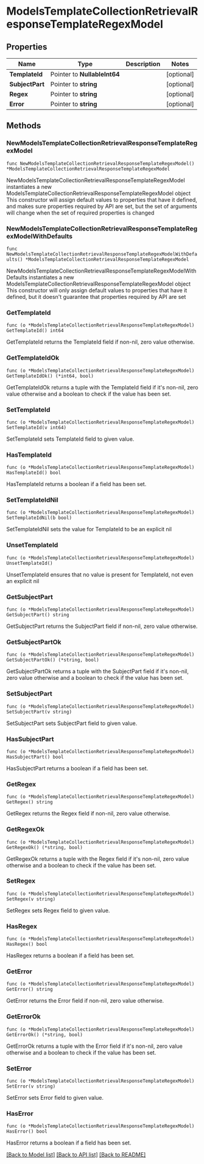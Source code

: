 # ModelsTemplateCollectionRetrievalResponseTemplateRegexModel

## Properties

Name | Type | Description | Notes
------------ | ------------- | ------------- | -------------
**TemplateId** | Pointer to **NullableInt64** |  | [optional] 
**SubjectPart** | Pointer to **string** |  | [optional] 
**Regex** | Pointer to **string** |  | [optional] 
**Error** | Pointer to **string** |  | [optional] 

## Methods

### NewModelsTemplateCollectionRetrievalResponseTemplateRegexModel

`func NewModelsTemplateCollectionRetrievalResponseTemplateRegexModel() *ModelsTemplateCollectionRetrievalResponseTemplateRegexModel`

NewModelsTemplateCollectionRetrievalResponseTemplateRegexModel instantiates a new ModelsTemplateCollectionRetrievalResponseTemplateRegexModel object
This constructor will assign default values to properties that have it defined,
and makes sure properties required by API are set, but the set of arguments
will change when the set of required properties is changed

### NewModelsTemplateCollectionRetrievalResponseTemplateRegexModelWithDefaults

`func NewModelsTemplateCollectionRetrievalResponseTemplateRegexModelWithDefaults() *ModelsTemplateCollectionRetrievalResponseTemplateRegexModel`

NewModelsTemplateCollectionRetrievalResponseTemplateRegexModelWithDefaults instantiates a new ModelsTemplateCollectionRetrievalResponseTemplateRegexModel object
This constructor will only assign default values to properties that have it defined,
but it doesn't guarantee that properties required by API are set

### GetTemplateId

`func (o *ModelsTemplateCollectionRetrievalResponseTemplateRegexModel) GetTemplateId() int64`

GetTemplateId returns the TemplateId field if non-nil, zero value otherwise.

### GetTemplateIdOk

`func (o *ModelsTemplateCollectionRetrievalResponseTemplateRegexModel) GetTemplateIdOk() (*int64, bool)`

GetTemplateIdOk returns a tuple with the TemplateId field if it's non-nil, zero value otherwise
and a boolean to check if the value has been set.

### SetTemplateId

`func (o *ModelsTemplateCollectionRetrievalResponseTemplateRegexModel) SetTemplateId(v int64)`

SetTemplateId sets TemplateId field to given value.

### HasTemplateId

`func (o *ModelsTemplateCollectionRetrievalResponseTemplateRegexModel) HasTemplateId() bool`

HasTemplateId returns a boolean if a field has been set.

### SetTemplateIdNil

`func (o *ModelsTemplateCollectionRetrievalResponseTemplateRegexModel) SetTemplateIdNil(b bool)`

 SetTemplateIdNil sets the value for TemplateId to be an explicit nil

### UnsetTemplateId
`func (o *ModelsTemplateCollectionRetrievalResponseTemplateRegexModel) UnsetTemplateId()`

UnsetTemplateId ensures that no value is present for TemplateId, not even an explicit nil
### GetSubjectPart

`func (o *ModelsTemplateCollectionRetrievalResponseTemplateRegexModel) GetSubjectPart() string`

GetSubjectPart returns the SubjectPart field if non-nil, zero value otherwise.

### GetSubjectPartOk

`func (o *ModelsTemplateCollectionRetrievalResponseTemplateRegexModel) GetSubjectPartOk() (*string, bool)`

GetSubjectPartOk returns a tuple with the SubjectPart field if it's non-nil, zero value otherwise
and a boolean to check if the value has been set.

### SetSubjectPart

`func (o *ModelsTemplateCollectionRetrievalResponseTemplateRegexModel) SetSubjectPart(v string)`

SetSubjectPart sets SubjectPart field to given value.

### HasSubjectPart

`func (o *ModelsTemplateCollectionRetrievalResponseTemplateRegexModel) HasSubjectPart() bool`

HasSubjectPart returns a boolean if a field has been set.

### GetRegex

`func (o *ModelsTemplateCollectionRetrievalResponseTemplateRegexModel) GetRegex() string`

GetRegex returns the Regex field if non-nil, zero value otherwise.

### GetRegexOk

`func (o *ModelsTemplateCollectionRetrievalResponseTemplateRegexModel) GetRegexOk() (*string, bool)`

GetRegexOk returns a tuple with the Regex field if it's non-nil, zero value otherwise
and a boolean to check if the value has been set.

### SetRegex

`func (o *ModelsTemplateCollectionRetrievalResponseTemplateRegexModel) SetRegex(v string)`

SetRegex sets Regex field to given value.

### HasRegex

`func (o *ModelsTemplateCollectionRetrievalResponseTemplateRegexModel) HasRegex() bool`

HasRegex returns a boolean if a field has been set.

### GetError

`func (o *ModelsTemplateCollectionRetrievalResponseTemplateRegexModel) GetError() string`

GetError returns the Error field if non-nil, zero value otherwise.

### GetErrorOk

`func (o *ModelsTemplateCollectionRetrievalResponseTemplateRegexModel) GetErrorOk() (*string, bool)`

GetErrorOk returns a tuple with the Error field if it's non-nil, zero value otherwise
and a boolean to check if the value has been set.

### SetError

`func (o *ModelsTemplateCollectionRetrievalResponseTemplateRegexModel) SetError(v string)`

SetError sets Error field to given value.

### HasError

`func (o *ModelsTemplateCollectionRetrievalResponseTemplateRegexModel) HasError() bool`

HasError returns a boolean if a field has been set.


[[Back to Model list]](../README.md#documentation-for-models) [[Back to API list]](../README.md#documentation-for-api-endpoints) [[Back to README]](../README.md)


